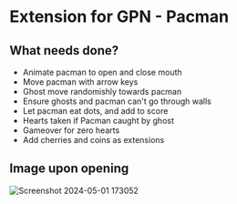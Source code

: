 # Extension for GPN - Pacman 

## What needs done?
- Animate pacman to open and close mouth
- Move pacman with arrow keys
- Ghost move randomishly towards pacman
- Ensure ghosts and pacman can't go through walls
- Let pacman eat dots, and add to score
- Hearts taken if Pacman caught by ghost
- Gameover for zero hearts
- Add cherries and coins as extensions

## Image upon opening
![Screenshot 2024-05-01 173052](https://github.com/hol-hen/pacman_gpn_extension/assets/115449832/3ff8f233-708f-477e-ae4d-6a76a77abb88)

